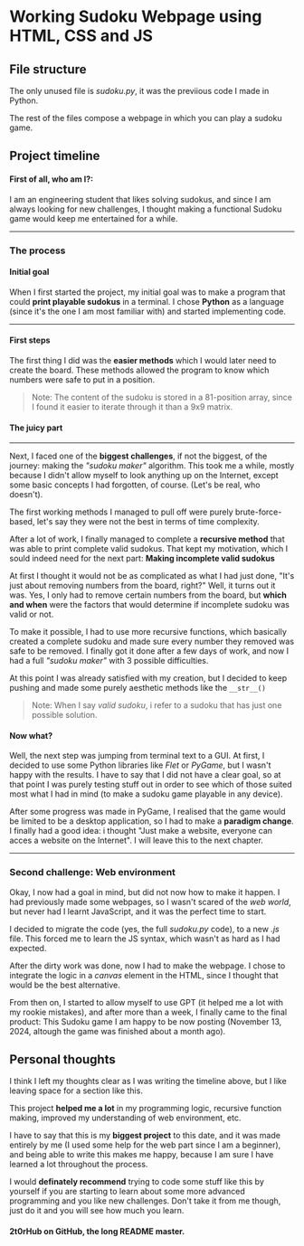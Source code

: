# Working Sudoku Webpage using HTML, CSS and JS
## File structure

The only unused file is *sudoku.py*, it was the previious code I made in Python.

The rest of the files compose a webpage in which you can play a sudoku game.

## Project timeline

#### First of all, who am I?:

I am an engineering student that likes solving sudokus, and since I am always looking for new challenges, I thought making a functional Sudoku game would keep me entertained for a while.

---
### The process
####  Initial goal

When I first started the project, my initial goal was to make a program that could **print playable sudokus** in a terminal. I chose **Python** as a language (since it's the one I am most familiar with) and started implementing code.

---
#### First steps

The first thing I did was the **easier methods** which I would later need to create the board. These methods allowed the program to know which numbers were safe to put in a position.

> Note: The content of the sudoku is stored in a 81-position array, since I found it easier to iterate through it than a 9x9 matrix.

#### The juicy part
---
Next, I faced one of the **biggest challenges**, if not the biggest, of the journey: making the *"sudoku maker"* algorithm. This took me a while, mostly because I didn't allow myself to look anything up on the Internet, except some basic concepts I had forgotten, of course. (Let's be real, who doesn't). 

The first working methods I managed to pull off were purely brute-force-based, let's say they were not the best in terms of time complexity.

After a lot of work, I finally managed to complete a **recursive method** that was able to print complete valid sudokus. That kept my motivation, which I sould indeed need for the next part: **Making incomplete valid sudokus**

At first I thought it would not be as complicated as what I had just done, "It's just about removing numbers from the board, right?" Well, it turns out it was. Yes, I only had to remove certain numbers from the board, but **which and when** were the factors that would determine if incomplete sudoku was valid or not. 

To make it possible, I had to use more recursive functions, which basically created a complete sudoku and made sure every number they removed was safe to be removed.
I finally got it done after a few days of work, and now I had a full *"sudoku maker"* with 3 possible difficulties.

At this point I was already satisfied with my creation, but I decided to keep pushing and made some purely aesthetic methods like the ``__str__()``
> Note: When I say *valid sudoku*, i refer to a sudoku that has just one possible solution.

#### Now what?

Well, the next step was jumping from terminal text to a GUI. At first, I decided to use some Python libraries like *Flet* or *PyGame*, but I wasn't happy with the results. I have to say that I did not have a clear goal, so at that point I was purely testing stuff out in order to see which of those suited most what I had in mind (to make a sudoku game playable in any device).

After some progress was made in PyGame, I realised that the game would be limited to be a desktop application, so I had to make a **paradigm change**. I finally had a good idea: i thought "Just make a website, everyone can acces a website on the Internet".
I will leave this to the next chapter.

---

### Second challenge: Web environment

Okay, I now had a goal in mind, but did not now how to make it happen. I had previously made some webpages, so I wasn't scared of the *web world*, but never had I learnt JavaScript, and it was the perfect time to start.

I decided to migrate the code (yes, the full *sudoku.py* code), to a new *.js* file. This forced me to learn the JS syntax, which wasn't as hard as I had expected. 

After the dirty work was done, now I had to make the webpage. I chose to integrate the logic in a *canvas* element in the HTML, since I thought that would be the best alternative.

From then on, I started to allow myself to use GPT (it helped me a lot with my rookie mistakes), and after more than a week, I finally came to the final product: This Sudoku game I am happy to be now posting (November 13, 2024, altough the game was finished about a month ago).

## Personal thoughts

I think I left my thoughts clear as I was writing the timeline above, but I like leaving space for a section like this.

This project **helped me a lot** in my programming logic, recursive function making, improved my understanding of web environment, etc.

I have to say that this is my **biggest project** to this date, and it was made entirely by me (I used some help for the web part since I am a beginner), and being able to write this makes me happy, because I am sure I have learned a lot throughout the process.

I would **definately recommend** trying to code some stuff like this by yourself if you are starting to learn about some more advanced programming and you like new challenges. Don't take it from me though, just do it and you will see how much you learn.



#### 2t0rHub on GitHub, the long README master.


